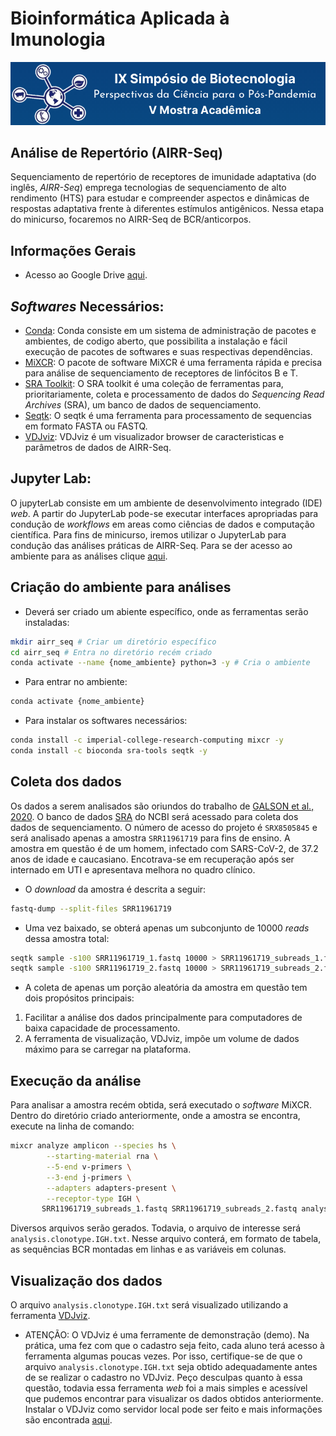 # Bioinformática Aplicada à Imunologia
![](img/minicurso.png)
## Análise de Repertório (AIRR-Seq)
Sequenciamento de repertório de receptores de imunidade adaptativa (do inglês, *AIRR-Seq*) emprega tecnologias de sequenciamento de alto rendimento (HTS) para estudar e compreender aspectos e dinâmicas de respostas adaptativa frente à diferentes estímulos antigênicos. Nessa etapa do minicurso, focaremos no AIRR-Seq de BCR/anticorpos.

## Informações Gerais
- Acesso ao Google Drive [aqui](https://drive.google.com/drive/folders/1oAg514MXdfBF8yA-0093998vkIrcn_zR?usp=sharing).
## *Softwares* Necessários:
- [Conda](https://docs.conda.io/en/latest/): Conda consiste em um sistema de administração de pacotes e ambientes, de codigo aberto, que possibilita a instalação e fácil execução de pacotes de softwares e suas respectivas dependências. 
- [MiXCR](https://mixcr.readthedocs.io/en/master/): O pacote de software MiXCR é uma ferramenta rápida e precisa para análise de sequenciamento de receptores de linfócitos B e T.
- [SRA Toolkit](https://github.com/ncbi/sra-tools): O SRA toolkit é uma coleção de ferramentas para, prioritariamente, coleta e processamento de dados do *Sequencing Read Archives* (SRA), um banco de dados de sequenciamento.
- [Seqtk](https://github.com/lh3/seqtk): O seqtk é uma ferramenta para processamento de sequencias em formato FASTA ou FASTQ.  
- [VDJviz](https://vdjviz.cdr3.net/): VDJviz é um visualizador browser de caracteristicas e parâmetros de dados de AIRR-Seq. 
## Jupyter Lab:
O jupyterLab consiste em um ambiente de desenvolvimento integrado (IDE) *web*. A partir do JupyterLab pode-se executar interfaces apropriadas para condução de *workflows* em areas como ciências de dados e computação científica. Para fins de minicurso, iremos utilizar o JupyterLab para condução das análises práticas de AIRR-Seq. Para se der acesso ao ambiente para as análises clique [aqui](https://mybinder.org/v2/gh/jupyterlab/jupyterlab-demo/HEAD?urlpath=lab/tree/demo).   

## Criação do ambiente para análises
- Deverá ser criado um abiente específico, onde as ferramentas serão instaladas:
```sh
mkdir airr_seq # Criar um diretório específico
cd airr_seq # Entra no diretório recém criado
conda activate --name {nome_ambiente} python=3 -y # Cria o ambiente
```
- Para entrar no ambiente:
```sh
conda activate {nome_ambiente}
```
- Para instalar os softwares necessários:
```sh
conda install -c imperial-college-research-computing mixcr -y
conda install -c bioconda sra-tools seqtk -y
```
## Coleta dos dados 
Os dados a serem analisados são oriundos do trabalho de [GALSON et al., 2020](https://www.frontiersin.org/articles/10.3389/fimmu.2020.605170/full). O banco de dados [SRA](https://www.ncbi.nlm.nih.gov/sra) do NCBI será acessado para coleta dos dados de sequenciamento. O número de acesso do projeto é ```SRX8505845``` e será analisado apenas a amostra ```SRR11961719``` para fins de ensino. A amostra em questão é de um homem, infectado com SARS-CoV-2, de 37.2 anos de idade e caucasiano. Encotrava-se em recuperação após ser internado em UTI e apresentava melhora no quadro clínico. 
- O *download* da amostra é descrita a seguir:
```sh
fastq-dump --split-files SRR11961719 
```
- Uma vez baixado, se obterá apenas um subconjunto de 10000 *reads* dessa amostra total:
```sh
seqtk sample -s100 SRR11961719_1.fastq 10000 > SRR11961719_subreads_1.fastq
seqtk sample -s100 SRR11961719_2.fastq 10000 > SRR11961719_subreads_2.fastq
```
- A coleta de apenas um porção aleatória da amostra em questão tem dois propósitos principais:
1. Facilitar a análise dos dados principalmente para computadores de baixa capacidade de processamento.
2. A ferramenta de visualização, VDJviz, impõe um volume de dados máximo para se carregar na plataforma.

## Execução da análise
Para analisar a amostra recém obtida, será executado o *software* MiXCR. Dentro do diretório criado anteriormente, onde a amostra se encontra, execute na linha de comando:
```sh
mixcr analyze amplicon --species hs \
        --starting-material rna \
        --5-end v-primers \
        --3-end j-primers \
        --adapters adapters-present \
        --receptor-type IGH \
       SRR11961719_subreads_1.fastq SRR11961719_subreads_2.fastq analysis
```
Diversos arquivos serão gerados. Todavia, o arquivo de interesse será ```analysis.clonotype.IGH.txt```. Nesse arquivo conterá, em formato de tabela, as sequências BCR montadas em linhas e as variáveis em colunas. 
## Visualização dos dados
O arquivo ```analysis.clonotype.IGH.txt``` será visualizado utilizando a ferramenta [VDJviz](https://vdjviz.cdr3.net/). 
- ATENÇÃO:
O VDJviz é uma ferramente de demonstração (demo). Na prática, uma fez com que o cadastro seja feito, cada aluno terá acesso à ferramenta algumas poucas vezes. Por isso, certifique-se de que o arquivo ```analysis.clonotype.IGH.txt``` seja obtido adequadamente antes de se realizar o cadastro no VDJviz. Peço desculpas quanto à essa questão, todavia essa ferramenta *web* foi a mais simples e acessível que pudemos encontrar para visualizar os dados obtidos anteriormente. Instalar o VDJviz como servidor local pode ser feito e mais informações são encontrada [aqui](https://github.com/antigenomics/vdjviz). 

